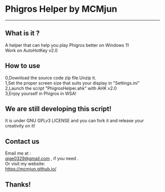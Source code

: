 # Phigros Helper by MCMjun    
---------------------------------------     
## What is it ?      
A helper that can help you play Phigros better on Windows 11     
Work on AutoHotKey v2.0    
## How to use     
0,Download the source code zip file.Unzip it.    
1,Set the proper screen size that suits your display in "Settings.ini"    
2,Launch the script "PhigrosHelper.ahk" with AHK v2.0     
3,Enjoy yourself in Phigros in WSA!    
## We are still developing this script!    
It is under GNU GPLv3 LICENSE and you can fork it and release your creativity on it!    
## Contact us     
Email me at :     
qige0329@gmail.com , if you need .    
Or visit my website:    
https://mcmjun.github.io/
## Thanks!    
